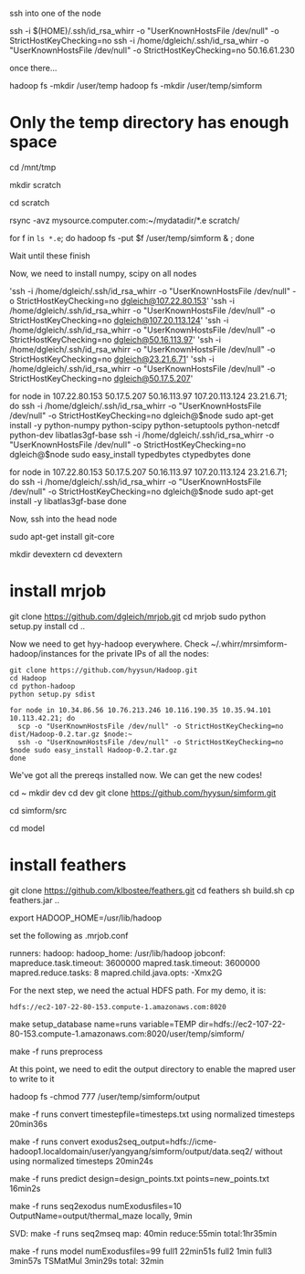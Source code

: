 ssh into one of the node

ssh -i $(HOME)/.ssh/id_rsa_whirr -o "UserKnownHostsFile /dev/null" -o StrictHostKeyChecking=no ssh -i /home/dgleich/.ssh/id_rsa_whirr -o "UserKnownHostsFile /dev/null" -o StrictHostKeyChecking=no 50.16.61.230

once there...

hadoop fs -mkdir /user/temp
hadoop fs -mkdir /user/temp/simform

# Only the temp directory has enough space
cd /mnt/tmp

mkdir scratch

cd scratch

rsync -avz mysource.computer.com:~/mydatadir/*.e scratch/

for f in `ls *.e`; do hadoop fs -put $f /user/temp/simform & ; done

Wait until these finish

Now, we need to install numpy, scipy on all nodes

'ssh -i /home/dgleich/.ssh/id_rsa_whirr -o "UserKnownHostsFile /dev/null" -o StrictHostKeyChecking=no dgleich@107.22.80.153'
'ssh -i /home/dgleich/.ssh/id_rsa_whirr -o "UserKnownHostsFile /dev/null" -o StrictHostKeyChecking=no dgleich@107.20.113.124'
'ssh -i /home/dgleich/.ssh/id_rsa_whirr -o "UserKnownHostsFile /dev/null" -o StrictHostKeyChecking=no dgleich@50.16.113.97'
'ssh -i /home/dgleich/.ssh/id_rsa_whirr -o "UserKnownHostsFile /dev/null" -o StrictHostKeyChecking=no dgleich@23.21.6.71'
'ssh -i /home/dgleich/.ssh/id_rsa_whirr -o "UserKnownHostsFile /dev/null" -o StrictHostKeyChecking=no dgleich@50.17.5.207'

for node in 107.22.80.153 50.17.5.207 50.16.113.97 107.20.113.124 23.21.6.71; do
  ssh -i /home/dgleich/.ssh/id_rsa_whirr -o "UserKnownHostsFile /dev/null" -o StrictHostKeyChecking=no dgleich@$node sudo apt-get install -y python-numpy python-scipy python-setuptools  python-netcdf python-dev libatlas3gf-base
  ssh -i /home/dgleich/.ssh/id_rsa_whirr -o "UserKnownHostsFile /dev/null" -o StrictHostKeyChecking=no dgleich@$node sudo easy_install typedbytes ctypedbytes 
done  

for node in 107.22.80.153 50.17.5.207 50.16.113.97 107.20.113.124 23.21.6.71; do
  ssh -i /home/dgleich/.ssh/id_rsa_whirr -o "UserKnownHostsFile /dev/null" -o StrictHostKeyChecking=no dgleich@$node sudo apt-get install -y libatlas3gf-base
done  


Now, ssh into the head node

sudo apt-get install git-core

mkdir devextern
cd devextern

# install mrjob
git clone https://github.com/dgleich/mrjob.git
cd mrjob
sudo python setup.py install
cd ..

Now we need to get hyy-hadoop everywhere.  Check ~/.whirr/mrsimform-hadoop/instances
for the private IPs of all the nodes:

    git clone https://github.com/hyysun/Hadoop.git
    cd Hadoop
    cd python-hadoop
    python setup.py sdist

    for node in 10.34.86.56 10.76.213.246 10.116.190.35 10.35.94.101 10.113.42.21; do
      scp -o "UserKnownHostsFile /dev/null" -o StrictHostKeyChecking=no  dist/Hadoop-0.2.tar.gz $node:~
      ssh -o "UserKnownHostsFile /dev/null" -o StrictHostKeyChecking=no $node sudo easy_install Hadoop-0.2.tar.gz
    done
    
We've got all the prereqs installed now.  We can get the new codes!    

cd ~
mkdir dev
cd dev
git clone https://github.com/hyysun/simform.git

cd simform/src

cd model

# install feathers
git clone https://github.com/klbostee/feathers.git
cd feathers
sh build.sh
cp feathers.jar ..

export HADOOP_HOME=/usr/lib/hadoop

set the following as .mrjob.conf

runners:
  hadoop:
    hadoop_home: /usr/lib/hadoop
    jobconf:
      mapreduce.task.timeout: 3600000
      mapred.task.timeout: 3600000
      mapred.reduce.tasks: 8
      mapred.child.java.opts: -Xmx2G
      
For the next step, we need the actual HDFS path. For my demo, it is:

    hdfs://ec2-107-22-80-153.compute-1.amazonaws.com:8020      
    
make setup_database name=runs variable=TEMP dir=hdfs://ec2-107-22-80-153.compute-1.amazonaws.com:8020/user/temp/simform/

make -f runs preprocess

At this point, we need to edit the output directory to enable the mapred user
to write to it

hadoop fs -chmod 777 /user/temp/simform/output

make -f runs convert timestepfile=timesteps.txt
    using normalized timesteps  20min36s

make -f runs convert
exodus2seq_output=hdfs://icme-hadoop1.localdomain/user/yangyang/simform/output/data.seq2/
    without using normalized timesteps  20min24s

make -f runs predict design=design_points.txt points=new_points.txt
    16min2s

make -f runs seq2exodus  numExodusfiles=10 OutputName=output/thermal_maze
    locally, 9min

SVD:
make -f runs seq2mseq
    map: 40min
    reduce:55min
    total:1hr35min

make -f runs model numExodusfiles=99
    full1 22min51s
    full2 1min
    full3 3min57s
    TSMatMul 3min29s
    total: 32min

